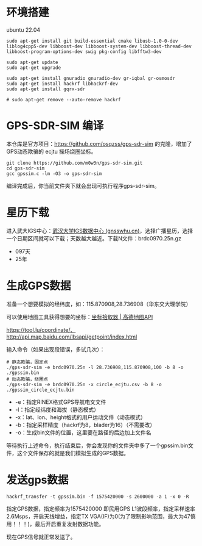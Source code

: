 # 环境搭建

ubuntu 22.04

```
sudo apt-get install git build-essential cmake libusb-1.0-0-dev liblog4cpp5-dev libboost-dev libboost-system-dev libboost-thread-dev libboost-program-options-dev swig pkg-config libfftw3-dev

sudo apt-get update
sudo apt-get upgrade

sudo apt-get install gnuradio gnuradio-dev gr-iqbal gr-osmosdr
sudo apt-get install hackrf libhackrf-dev
sudo apt-get install gqrx-sdr

# sudo apt-get remove --auto-remove hackrf
```

# GPS-SDR-SIM 编译

本仓库是官方项目：https://github.com/osqzss/gps-sdr-sim 的克隆，增加了GPS动态欺骗的 ecjtu 操场绕圈坐标。

```
git clone https://github.com/m0w3n/gps-sdr-sim.git
cd gps-sdr-sim
gcc gpssim.c -lm -O3 -o gps-sdr-sim
```

编译完成后，你当前文件夹下就会出现可执行程序gps-sdr-sim。

# 星历下载

进入武大IGS中心：[武汉大学IGS数据中心 (gnsswhu.cn)](http://www.igs.gnsswhu.cn/index.php)，选择广播星历，选择一个日期区间就可以下载；天数越大越近。下载N文件：brdc0970.25n.gz

- 097天
- 25年

# 生成GPS数据

准备一个想要模拟的经纬度，如：115.870908,28.736908（华东交大理学院）

可以使用地图工具获得想要的坐标：[坐标拾取器 | 高德地图API](https://lbs.amap.com/tools/picker)

https://tool.lu/coordinate/、http://api.map.baidu.com/lbsapi/getpoint/index.html

输入命令（如果出现段错误，多试几次）：

```
# 静态欺骗，固定点
./gps-sdr-sim -e brdc0970.25n -l 28.736908,115.870908,100 -b 8 -o ./gpssim.bin
# 动态欺骗，绕圈点
./gps-sdr-sim -e brdc0970.25n -x circle_ecjtu.csv -b 8 -o ./gpssim_circle_ecjtu.bin
```

- -e：指定RINEX格式GPS导航电文文件
- -l：指定经纬度和海拔（静态模式）
- -x：lat、lon、height格式的用户运动文件（动态模式）
- -b：指定采样精度（hackrf为8，blader为16）（不需要改）
- -o：生成bin文件的位置，这里要在路径的后边加上文件名

等待执行上述命令，执行结束后，你会发现你的文件夹中多了一个gpssim.bin文件，这个文件保存的就是我们模拟生成的GPS数据。

# 发送gps数据

```
hackrf_transfer -t gpssim.bin -f 1575420000 -s 2600000 -a 1 -x 0 -R
```

指定GPS数据，指定频率为1575420000 即民用GPS L1波段频率，指定采样速率2.6Msps，开启天线增益，指定TX VGA(IF)为0(为了限制影响范围，最大为47慎用！！！)，最后开启重复发射数据功能。

现在GPS信号就正常发送了。
